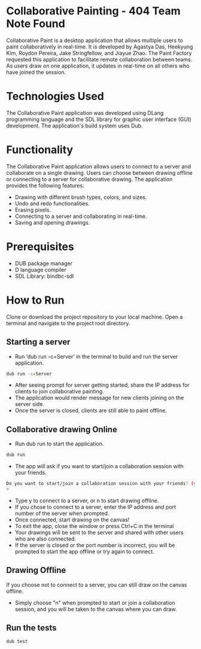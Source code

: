 #  Collaborative Painting - 404 Team Note Found
Collaborative Paint is a desktop application that allows multiple users to paint collaboratively in real-time.  It is developed by Agastya Das, Heekyung Kim, Roydon Pereira, Jake Stringfellow, and Jiayue Zhao. The Paint Factory requested this application to facilitate remote collaboration between teams. As users draw on one application, it updates in real-time on all others who have joined the session.

# Technologies Used
The Collaborative Paint application was developed using DLang programming language and the SDL library for graphic user interface (GUI) development. The application's build system uses Dub.

# Functionality
The Collaborative Paint application allows users to connect to a server and collaborate on a single drawing. Users can choose between drawing offline or connecting to a server for collaborative drawing. The application provides the following features:
* Drawing with different brush types, colors, and sizes.
* Undo and redo functionalities.
* Erasing pixels.
* Connecting to a server and collaborating in real-time.
* Saving and opening drawings.


# Prerequisites
* DUB package manager
* D language compiler
* SDL Library: bindbc-sdl

# How to Run
Clone or download the project repository to your local machine.
Open a terminal and navigate to the project root directory.

## Starting a server
* Run ‘dub run -c=Server’ in the terminal to build and run the server application.
```bash
dub run -c=Server
```
* After seeing prompt for server getting started, share the IP address for clients to join collaborative painting.
* The application would render message for new clients joining on the server side.
* Once the server is closed, clients are still able to paint offline.

## Collaborative drawing Online
* Run dub run to start the application.
```bash
dub run
```
* The app will ask if you want to start/join a collaboration session with your friends.
```bash
Do you want to start/join a collaboration session with your friends? (y/n):
> 
```
* Type y to connect to a server, or n to start drawing offline.
* If you chose to connect to a server, enter the IP address and port number of the server when prompted.
* Once connected, start drawing on the canvas!
* To exit the app, close the window or press Ctrl+C in the terminal
* Your drawings will be sent to the server and shared with other users who are also connected.
* If the server is closed or the port number is incorrect, you will be prompted to start the app offline or try again to connect.

## Drawing Offline
If you choose not to connect to a server, you can still draw on the canvas offline. 
* Simply choose "n" when prompted to start or join a collaboration session, and you will be taken to the canvas where you can draw.

## Run the tests
```bash
dub test
```



